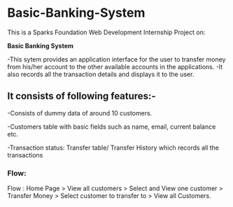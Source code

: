 # Basic-Banking-System
This is a Sparks Foundation Web Development Internship Project on: 

**Basic Banking System** 

-This sytem provides an application interface for the user to transfer money from his/her account to the other available accounts in the applications.
-It also records all the transaction details and displays it to the user.


## It consists of following features:-


-Consists of dummy data of around 10 customers.

-Customers table with basic fields such as name, email, current balance etc.

-Transaction status: 
 Transfer table/ Transfer History which records all the transactions

### Flow:

Flow : Home Page > View all customers > Select and View one customer > Transfer Money > Select customer to transfer to > View all Customers.
